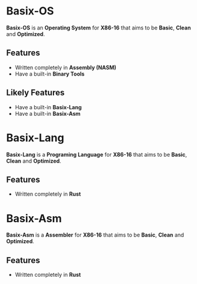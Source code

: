 # Basix-OS
__Basix-OS__ is ​​an __Operating System__ for __X86-16__ that aims to be __Basic__, __Clean__ and __Optimized__.

## Features
 - Written completely in __Assembly (NASM)__
 - Have a built-in __Binary Tools__

## Likely Features
 - Have a built-in __Basix-Lang__
 - Have a built-in __Basix-Asm__


# Basix-Lang
__Basix-Lang__ is ​​a __Programing Language__ for __X86-16__ that aims to be __Basic__, __Clean__ and __Optimized__.

## Features
 - Written completely in __Rust__


# Basix-Asm
__Basix-Asm__ is ​​a __Assembler__ for __X86-16__ that aims to be __Basic__, __Clean__ and __Optimized__.

## Features
 - Written completely in __Rust__
